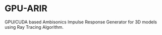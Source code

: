 # GPU-ARIR
GPU/CUDA based Ambisonics Impulse Response Generator for 3D models using Ray Tracing Algorithm.
